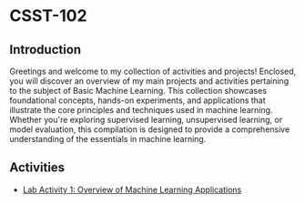 # CSST-102

## Introduction
Greetings and welcome to my collection of activities and projects! Enclosed, you will discover an overview of my main projects and activities pertaining to the subject of Basic Machine Learning. This collection showcases foundational concepts, hands-on experiments, and applications that illustrate the core principles and techniques used in machine learning. Whether you're exploring supervised learning, unsupervised learning, or model evaluation, this compilation is designed to provide a comprehensive understanding of the essentials in machine learning.

## Activities
<ul>
    <li><a target="_blank" href="https://github.com/simon-javier/CSST-102/blob/93c893220bd56cfc2eb9204dc42a5faddd23a54e/Lab%20Activity%201%3A%20Overview%20of%20Machine%20Learning%20Applications/LAB_ACT1%20-%20JAVIER_BSCS3B.pdf)">Lab Activity 1: Overview of Machine Learning Applications</a></li>

</ul>
